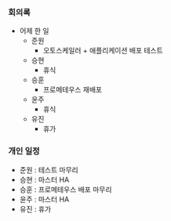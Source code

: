 ### 회의록

- 어제 한 일
    - 준원
        - 오토스케일러 + 애플리케이션 배포 테스트
    - 승현
        - 휴식
    - 승훈
        - 프로메테우스 재배포
    - 윤주
        - 휴식
    - 유진
        - 휴가

### 개인 일정

- 준원 : 테스트 마무리
- 승현 : 마스터 HA
- 승훈 : 프로메테우스 배포 마무리
- 윤주 : 마스터 HA
- 유진 : 휴가

